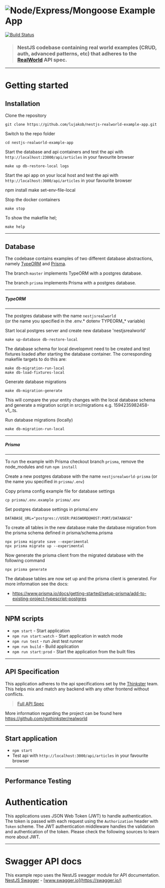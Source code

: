 # ![Node/Express/Mongoose Example App](project-logo.png)

[![Build Status](https://travis-ci.org/anishkny/node-express-realworld-example-app.svg?branch=master)](https://travis-ci.org/anishkny/node-express-realworld-example-app)

> ### NestJS codebase containing real world examples (CRUD, auth, advanced patterns, etc) that adheres to the [RealWorld](https://github.com/gothinkster/realworld-example-apps) API spec.


----------

# Getting started



## Installation

Clone the repository

    git clone https://github.com/lujakob/nestjs-realworld-example-app.git

Switch to the repo folder

    cd nestjs-realworld-example-app
    
Start the database and api containers and test the api with `http://localhost:23000/api/articles` in your favourite browser

    make up db-restore-local logs
    
Start the api app on your local host and test the api with `http://localhost:3000/api/articles` in your favourite browser

   npm install
   make set-env-file-local
    
Stop the docker containers

    make stop
    
To show the makefile hel;

    make help
    
----------

## Database

The codebase contains examples of two different database abstractions, namely [TypeORM](http://typeorm.io/) and [Prisma](https://www.prisma.io/). 
    
The branch `master` implements TypeORM with a postgres database.

The branch `prisma` implements Prisma with a postgres database.


----------

##### TypeORM

----------

The postgres database with the name `nestjsrealworld`\
(or the name you specified in the .env.* dotenv TYPEORM_* variable)

Start local postgres server and create new database 'nestjsrealworld'

    make up-database db-restore-local

The database schema for local developmnt need to be created and test fixtures loaded after starting the database container. 
The corresponding makefile targets to do this are:

    make db-migration-run-local
    make db-load-fixtures-local
    
Generate database migrations

    make db-migration-generate
    
This will compare the your entity changes with the local database schema and generate a migration script in src/migrations
e.g. 1594235982458-v1_.ts. 

Run database migrations (locally)

    make db-migration-run-local  

----------

##### Prisma

----------

To run the example with Prisma checkout branch `prisma`, remove the node_modules and run `npm install`

Create a new postgres database with the name `nestjsrealworld-prisma` (or the name you specified in `prisma/.env`)

Copy prisma config example file for database settings

    cp prisma/.env.example prisma/.env

Set postgres database settings in prisma/.env

    DATABASE_URL="postgres://USER:PASSWORD@HOST:PORT/DATABASE"

To create all tables in the new database make the database migration from the prisma schema defined in prisma/schema.prisma

    npx prisma migrate save --experimental
    npx prisma migrate up --experimental

Now generate the prisma client from the migrated database with the following command

    npx prisma generate

The database tables are now set up and the prisma client is generated. For more information see the docs:

- https://www.prisma.io/docs/getting-started/setup-prisma/add-to-existing-project-typescript-postgres


----------

## NPM scripts

- `npm start` - Start application
- `npm run start:watch` - Start application in watch mode
- `npm run test` - run Jest test runner 
- `npm run build` - Build application
- `npm run start:prod` - Start the application from the built files
----------

## API Specification

This application adheres to the api specifications set by the [Thinkster](https://github.com/gothinkster) team. This helps mix and match any backend with any other frontend without conflicts.

> [Full API Spec](https://github.com/gothinkster/realworld/tree/master/api)

More information regarding the project can be found here https://github.com/gothinkster/realworld

----------

## Start application

- `npm start`
- Test api with `http://localhost:3000/api/articles` in your favourite browser

----------

## Performance Testing

# Authentication
 
This applications uses JSON Web Token (JWT) to handle authentication. The token is passed with each request using the `Authorization` header with `Token` scheme. The JWT authentication middleware handles the validation and authentication of the token. Please check the following sources to learn more about JWT.

----------
 
# Swagger API docs

This example repo uses the NestJS swagger module for API documentation. [NestJS Swagger](https://github.com/nestjs/swagger) - [www.swagger.io](https://swagger.io/)        
